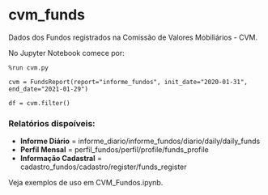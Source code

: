 # cvm_funds
Dados dos Fundos registrados na Comissão de Valores Mobiliários - CVM.

No Jupyter Notebook comece por:

`%run cvm.py`

`cvm = FundsReport(report="informe_fundos", init_date="2020-01-31", end_date="2021-01-29")`

`df = cvm.filter()`

### Relatórios dispoíveis:
- **Informe Diário** = informe_diario/informe_fundos/diario/daily/daily_funds
- **Perfil Mensal** = perfil_fundos/perfil/profile/funds_profile
- **Informação Cadastral** = cadastro_fundos/cadastro/register/funds_register

Veja exemplos de uso em CVM_Fundos.ipynb.
